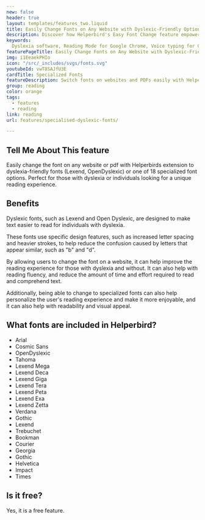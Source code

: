 ```yaml
---
new: false
header: true
layout: templates/features_two.liquid
title: Easily Change Fonts on Any Website with Dyslexic-Friendly Options
description: Discover how Helperbird's Easy Font Change feature empowers your reading experience. Choose from dyslexia-friendly fonts like Lexend and OpenDyslexic, or pick from 18 other specialized options. Ideal for anyone looking to enhance readability.
keywords:
  Dyslexia software, Reading Mode for Google Chrome, Voice typing for Chrome, Text to speech for Chrome, text reader, Immersive Reader, dyslexia fonts, accessibility software, dyslexia software, Helperbird for Edge, Helperbird for Firefox, Helperbird for Chrome, Opendyslexic for Chrome, OpenDyslexic
featurePageTitle: Easily Change Fonts on Any Website with Dyslexic-Friendly and Specialized Options
img: i1EeaekPHIo
icon: "/src/_includes/svgs/fonts.svg"
youtubeId: vwT8SAJfU3E
cardTitle: Specialized Fonts
featureDescription: Switch fonts on websites and PDFs easily with Helperbird. Pick from fonts like Lexend and OpenDyslexic, or choose from 18 other fonts. Great for people with dyslexia or anyone who wants a different way to read.
group: reading
color: orange
tags:
  - features
  - reading
link: reading
url: features/specialised-dyslexic-fonts/

---
```



## Tell Me About This feature

Easily change the font on any website or pdf with Helperbirds extension to dyslexia-friendly fonts (Lexend, OpenDyslexic) or one of 18 specialized font options. Perfect for those with dyslexia or individuals looking for a unique reading experience.

## Benefits

Dyslexic fonts, such as Lexend and Open Dyslexic, are designed to make text easier to read for individuals with dyslexia. 

These fonts use specific design features, such as increased letter spacing and heavier strokes, to help reduce the confusion caused by letters that appear similar, such as "b" and "d".

By allowing users to change the font on a website, it can help improve the reading experience for those with dyslexia and without. It can also help with reading fluency, and reduce the amount of time and effort required to read and comprehend text.

Additionally, being able to change to specialized fonts can also help personalize the user's reading experience and make it more enjoyable, and it can also help with readability and visual appeal.

## What fonts are included in Helperbird?

- Arial 
- Cosmic Sans 
- OpenDyslexic 
- Tahoma 
- Lexend Mega
- Lexend Deca
- Lexend Giga
- Lexend Tera
- Lexend Peta
- Lexend Exa
- Lexend Zetta
- Verdana 
- Gothic 
- Lexend 
- Trebuchet 
- Bookman 
- Courier 
- Georgia 
- Gothic 
- Helvetica 
- Impact 
- Times 


## Is it free?
Yes, it is a free feature.



